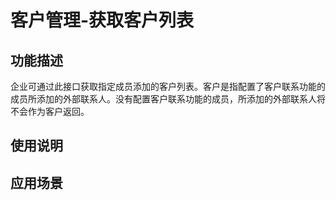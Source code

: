 # 客户管理-获取客户列表
## 功能描述
企业可通过此接口获取指定成员添加的客户列表。客户是指配置了客户联系功能的成员所添加的外部联系人。没有配置客户联系功能的成员，所添加的外部联系人将不会作为客户返回。
## 使用说明
## 应用场景
